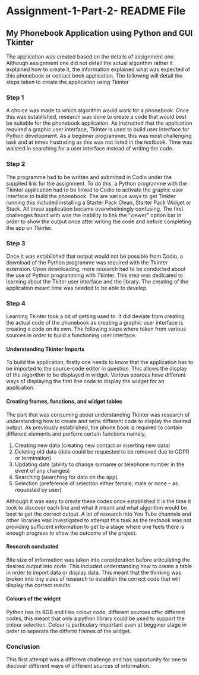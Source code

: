 # Assignment-1-Part-2- README File

## My Phonebook Application using Python and GUI Tkinter
The application was created based on the details of assignment one. Although assignment one did not detail the actual algorithm rather it explained how to create it, the information explained what was expected of this phonebook or contact book application. 
The following will detail the steps taken to create the application using Tkinter
### Step 1
A choice was made to which algorithm would work for a phonebook. Once this was established, research was done to create a code that would best be suitable for the phonebook application.
As instructed that the application required a graphic user interface, Tkinter is used to build user interface for Python development. As a beginner programmer, this was most challenging task and at times frustrating as this was not listed in the textbook. Time was waisted in searching for a user interface instead of writing the code. 
### Step 2
 The programme had to be written and submitted in Codio under the supplied link for the assignment. To do this, a Python programme with the Tkinter application had to be linked to Codio to activate the graphic user interface to build the phonebook. The are various ways to get Tinkter running this included installing a Starter Pack Clean, Starter Pack Widget or Stack. All these application became overwhelmingly confusing.
The first challenges found with was the inability to link the “viewer” option bar in order to show the output once after writing the code and before completing the app on Tkinter.

### Step 3
Once it was established that output would not be possible from Codio, a download of the Python programme was required with the Tkinter extension. Upon downloading, more research had to be conducted about the use of Python programming with Tkinter.
This step was dedicated to learning about the Tkiter user interface and the library. The creating of the application meant time was needed to be able to develop  
 
### Step 4
Learning Tkinter took a bit of getting used to. It did deviate from creating the actual code of the phonebook as creating a graphic user interface is creating a code on its own. The following steps where taken from various sources in order to build a functioning user interface.

#### Understanding Tkinter Imports 
To build the application, firstly one needs to know that the application has to be imported to the source-code editor in question. This allows the display of the algorithm to be displayed in widget. Various sources have different ways of displaying the first line code to display the widget for an application. 

#### Creating frames, functions, and widget tables
The part that was consuming about understanding Tkinter was research of understanding how to create and write different code to display the desired output. As previously established, the phone book is required to contain different elements and perform certain functions namely, 

1.	Creating new data (creating new contact or inserting new data)
2.	Deleting old data (data could be requested to be removed due to GDPR or termination)
3.	Updating date (ability to change surname or telephone number in the event of any changes)
4.	Searching (searching for data on the app)
5.	Selection (preference of selection either female, male or none – as requested by user)

Although it was easy to create these codes once established it is the time it took to discover each line and what it meant and what algorithm would be best to get the correct output. A lot of research into You Tube channels and other libraries was investigated to attempt this task as the textbook was not providing sufficient information to get to a stage where one feels there is enough progress to show the outcome of the project.

#### Research conducted
Bite size of information was taken into consideration before articulating the desired output into code. This included understanding how to create a table in order to import data or display data. This meant that the thinking was broken into tiny sizes of research to establish the correct code that will display the correct results. 

#### Colours of the widget
Python has its RGB and Hex colour code, different sources offer different codes, this meant that only a python library could be used to support the colour selection. Colour is particulary important even at begginer stage in order to seperate the differnt frames of the widget.

### Conclusion

This first attempt was a different challenge and has opportunity for one to discover different ways of different sources of information.





